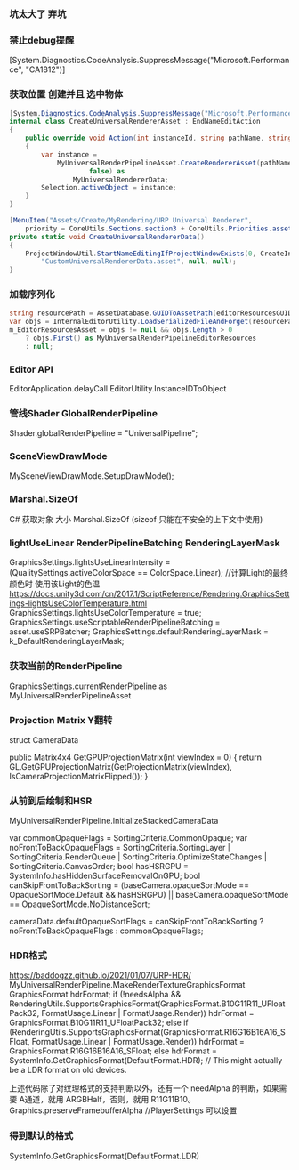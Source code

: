 ### 坑太大了 弃坑

### 禁止debug提醒
[System.Diagnostics.CodeAnalysis.SuppressMessage("Microsoft.Performance", "CA1812")]



### 获取位置 创建并且 选中物体
```C#
[System.Diagnostics.CodeAnalysis.SuppressMessage("Microsoft.Performance", "CA1812")]
internal class CreateUniversalRendererAsset : EndNameEditAction
{
	public override void Action(int instanceId, string pathName, string resourceFile)
	{
		var instance =
			MyUniversalRenderPipelineAsset.CreateRendererAsset(pathName, MyRendererType.UniversalRenderer,
					false) as
				MyUniversalRendererData;
		Selection.activeObject = instance;
	}
}

[MenuItem("Assets/Create/MyRendering/URP Universal Renderer",
	priority = CoreUtils.Sections.section3 + CoreUtils.Priorities.assetsCreateRenderingMenuPriority + 2)]
private static void CreateUniversalRendererData()
{
	ProjectWindowUtil.StartNameEditingIfProjectWindowExists(0, CreateInstance<CreateUniversalRendererAsset>(),
		"CustomUniversalRendererData.asset", null, null);
}
```


### 加载序列化
```C#
string resourcePath = AssetDatabase.GUIDToAssetPath(editorResourcesGUID);
var objs = InternalEditorUtility.LoadSerializedFileAndForget(resourcePath);
m_EditorResourcesAsset = objs != null && objs.Length > 0
	? objs.First() as MyUniversalRenderPipelineEditorResources
	: null;
```


### Editor API
EditorApplication.delayCall
EditorUtility.InstanceIDToObject



### 管线Shader GlobalRenderPipeline
Shader.globalRenderPipeline = "UniversalPipeline";



### SceneViewDrawMode
MySceneViewDrawMode.SetupDrawMode();


### Marshal.SizeOf
C# 获取对象 大小 Marshal.SizeOf (sizeof 只能在不安全的上下文中使用)


### lightUseLinear  RenderPipelineBatching  RenderingLayerMask
GraphicsSettings.lightsUseLinearIntensity = (QualitySettings.activeColorSpace == ColorSpace.Linear);
//计算Light的最终颜色时  使用该Light的色温 https://docs.unity3d.com/cn/2017.1/ScriptReference/Rendering.GraphicsSettings-lightsUseColorTemperature.html
GraphicsSettings.lightsUseColorTemperature = true;
GraphicsSettings.useScriptableRenderPipelineBatching = asset.useSRPBatcher;
GraphicsSettings.defaultRenderingLayerMask = k_DefaultRenderingLayerMask;

### 获取当前的RenderPipeline
GraphicsSettings.currentRenderPipeline as MyUniversalRenderPipelineAsset


### Projection Matrix Y翻转
struct CameraData

public Matrix4x4 GetGPUProjectionMatrix(int viewIndex = 0)
{
	return GL.GetGPUProjectionMatrix(GetProjectionMatrix(viewIndex), IsCameraProjectionMatrixFlipped());
}


### 从前到后绘制和HSR
MyUniversalRenderPipeline.InitializeStackedCameraData

var commonOpaqueFlags = SortingCriteria.CommonOpaque;
var noFrontToBackOpaqueFlags = SortingCriteria.SortingLayer | SortingCriteria.RenderQueue |
								SortingCriteria.OptimizeStateChanges | SortingCriteria.CanvasOrder;
bool hasHSRGPU = SystemInfo.hasHiddenSurfaceRemovalOnGPU;
bool canSkipFrontToBackSorting = (baseCamera.opaqueSortMode == OpaqueSortMode.Default && hasHSRGPU) ||
									baseCamera.opaqueSortMode == OpaqueSortMode.NoDistanceSort;

cameraData.defaultOpaqueSortFlags =
	canSkipFrontToBackSorting ? noFrontToBackOpaqueFlags : commonOpaqueFlags;


### HDR格式
https://baddogzz.github.io/2021/01/07/URP-HDR/
MyUniversalRenderPipeline.MakeRenderTextureGraphicsFormat
	GraphicsFormat hdrFormat;
	if (!needsAlpha && RenderingUtils.SupportsGraphicsFormat(GraphicsFormat.B10G11R11_UFloatPack32, FormatUsage.Linear | FormatUsage.Render))
		hdrFormat = GraphicsFormat.B10G11R11_UFloatPack32;
	else if (RenderingUtils.SupportsGraphicsFormat(GraphicsFormat.R16G16B16A16_SFloat, FormatUsage.Linear | FormatUsage.Render))
		hdrFormat = GraphicsFormat.R16G16B16A16_SFloat;
	else
		hdrFormat = SystemInfo.GetGraphicsFormat(DefaultFormat.HDR); // This might actually be a LDR format on old devices.

上述代码除了对纹理格式的支持判断以外，还有一个 needAlpha 的判断，如果需要 A通道，就用 ARGBHalf，否则，就用 R11G11B10。
Graphics.preserveFramebufferAlpha  //PlayerSettings 可以设置

### 得到默认的格式
SystemInfo.GetGraphicsFormat(DefaultFormat.LDR)